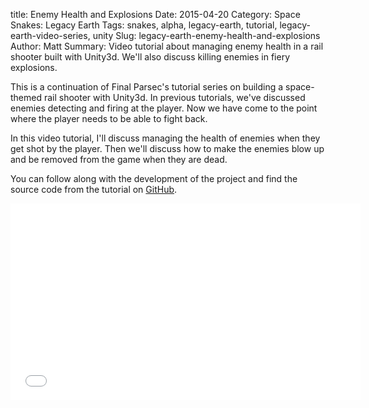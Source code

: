 title: Enemy Health and Explosions 
Date: 2015-04-20
Category: Space Snakes: Legacy Earth
Tags: snakes, alpha, legacy-earth, tutorial, legacy-earth-video-series, unity
Slug: legacy-earth-enemy-health-and-explosions
Author: Matt
Summary: Video tutorial about managing enemy health in a rail shooter built with Unity3d. We'll also discuss killing enemies in fiery explosions. 

This is a continuation of Final Parsec's tutorial series on building a space-themed rail shooter with Unity3d.
In previous tutorials, we've discussed enemies detecting and firing at the player.
Now we have come to the point where the player needs to be able to fight back.

In this video tutorial, I'll discuss managing the health of enemies when they get shot by the player.
Then we'll discuss how to make the enemies blow up and be removed from the game when they are dead.

You can follow along with the development of the project and find the source code from the tutorial on [GitHub](https://github.com/Final-Parsec/Blueshift).

<div class="video-container">
    <iframe width="560" height="315" src="//www.youtube-nocookie.com/embed/1gTJWuKe6po?rel=0" frameborder="0" allowfullscreen></iframe>
</div>